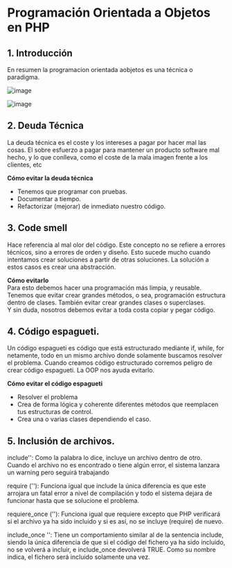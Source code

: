 # Programación Orientada a Objetos en PHP

## 1. Introducción

En resumen la programacion orientada aobjetos es una técnica o paradigma.  

![image](https://user-images.githubusercontent.com/31891276/127934972-062ced44-60d6-444d-9740-823e656bb545.png)

![image](https://user-images.githubusercontent.com/31891276/127935063-ba054bd4-f7e8-459d-8276-43724976aedc.png)

## 2. Deuda Técnica  

La deuda técnica es el coste y los intereses a pagar por hacer mal las cosas. El sobre esfuerzo a pagar para mantener un producto software mal hecho, y lo que conlleva, como el coste de la mala imagen frente a los clientes, etc  

**Cómo evitar la deuda técnica**  
- Tenemos que programar con pruebas.  
- Documentar a tiempo.  
- Refactorizar (mejorar) de inmediato nuestro código.  

## 3.  Code smell

Hace referencia al mal olor del código. Este concepto no se refiere a errores técnicos, sino a errores de orden y diseño. Esto sucede mucho cuando intentamos crear soluciones a partir de otras soluciones.
La solución a estos casos es crear una abstracción.

**Cómo evitarlo**  
Para esto debemos hacer una programación más limpia, y reusable. Tenemos que evitar crear grandes métodos, o sea, programación estructura dentro de clases. También evitar crear grandes clases o superclases.  
Y sin duda, nosotros debemos evitar a toda costa copiar y pegar código.  

## 4.  Código espagueti.

Un código espagueti es código que está estructurado mediante if, while, for netamente, todo en un mismo archivo donde solamente buscamos resolver el problema. Cuando creamos código estructurado corremos peligro de crear código espagueti. La OOP nos ayuda evitarlo.  

**Cómo evitar el código espagueti**  
- Resolver el problema  
- Crea de forma lógica y coherente diferentes métodos que reemplacen tus estructuras de control.  
- Crea una o varias clases dependiendo el caso.  

## 5. Inclusión de archivos.
include'<ruta>': Como la palabra lo dice, incluye un archivo dentro de otro. Cuando el archivo no es encontrado o tiene algún error, el sistema lanzara un warning pero seguirá trabajando  

require ('<ruta>'): Funciona igual que include la única diferencia es que este arrojara un fatal error a nivel de compilación y todo el sistema dejara de funcionar hasta que se solucione el problema.  
  
requiere_once ('<ruta>'): Funciona igual que requiere excepto que PHP verificará si el archivo ya ha sido incluido y si es así, no se incluye (require) de nuevo.  

include_once '<ruta>': Tiene un comportamiento similar al de la sentencia include, siendo la única diferencia de que si el código del fichero ya ha sido incluido, no se volverá a incluir, e include_once devolverá TRUE. Como su nombre indica, el fichero será incluido solamente una vez.  
  
